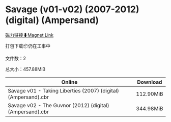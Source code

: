 # Savage (v01-v02) (2007-2012) (digital) (Ampersand)

[磁力链接⬇Magnet Link](magnet:?xt=urn:btih:87b6c9c6b769740ae3afbd452356b59c6f0ef031&dn=Savage%20%28v01-v02%29%20%282007-2012%29%20%28digital%29%20%28Ampersand%29)

打包下载📦仍在工事中

文件数：2

总大小：457.88MiB

Online | Download
--- | ---
Savage v01 - Taking Liberties (2007) (digital) (Ampersand).cbr | 112.90MiB
Savage v02 - The Guvnor (2012) (digital) (Ampersand).cbr | 344.98MiB